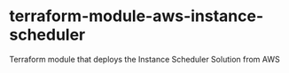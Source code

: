 # terraform-module-aws-instance-scheduler

Terraform module that deploys the Instance Scheduler Solution from AWS